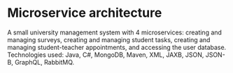 # Microservice architecture
A small university management system with 4 microservices: creating and managing surveys, creating and managing student tasks, creating and managing student-teacher appointments, and accessing the user database. Technologies used: Java, C#, MongoDB, Maven, XML, JAXB, JSON, JSON-B, GraphQL, RabbitMQ.
